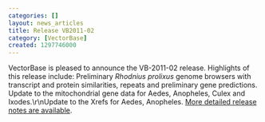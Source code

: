 ```yaml
---
categories: []
layout: news_articles
title: Release VB2011-02
category: [VectorBase]
created: 1297746000
---
```

VectorBase is pleased to announce the VB-2011-02 release. 
Highlights of this release include:
Preliminary <i>Rhodnius prolixus</i> genome browsers with transcript and protein similarities, repeats and preliminary gene predictions.
Update to the mitochondrial gene data for Aedes, Anopheles, Culex and Ixodes.\r\nUpdate to the Xrefs for Aedes, Anopheles.
<a href="/release/release-vb2011-02">More detailed release notes are available</a>.
